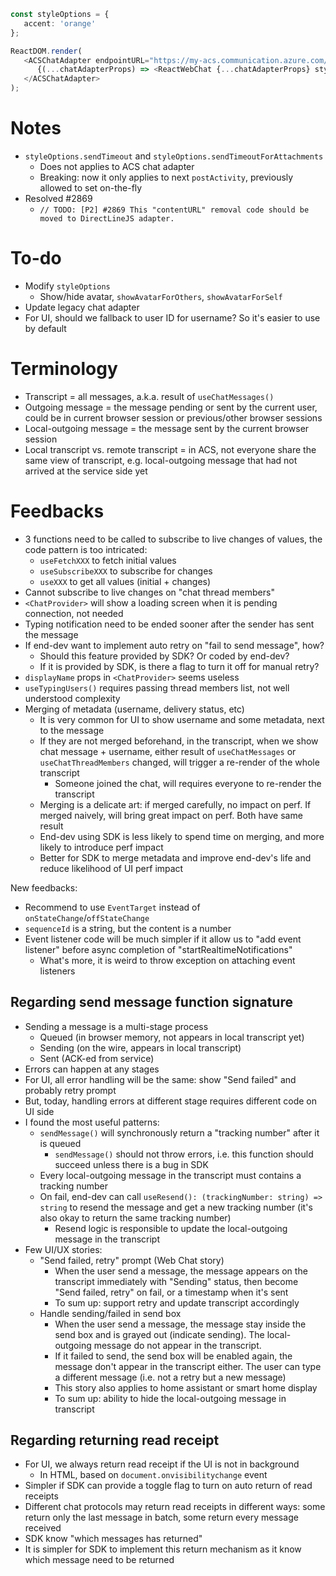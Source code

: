 ```ts
const styleOptions = {
   accent: 'orange'
};

ReactDOM.render(
   <ACSChatAdapter endpointURL="https://my-acs.communication.azure.com/" token="a1b2c3d">
      {(...chatAdapterProps) => <ReactWebChat {...chatAdapterProps} styleOptions={styleOptions} />}
   </ACSChatAdapter>
);
```

# Notes

-  `styleOptions.sendTimeout` and `styleOptions.sendTimeoutForAttachments`
   -  Does not applies to ACS chat adapter
   -  Breaking: now it only applies to next `postActivity`, previously allowed to set on-the-fly
-  Resolved #2869
   -  `// TODO: [P2] #2869 This "contentURL" removal code should be moved to DirectLineJS adapter.`

# To-do

-  Modify `styleOptions`
   -  Show/hide avatar, `showAvatarForOthers`, `showAvatarForSelf`
-  Update legacy chat adapter
-  For UI, should we fallback to user ID for username? So it's easier to use by default

# Terminology

-  Transcript = all messages, a.k.a. result of `useChatMessages()`
-  Outgoing message = the message pending or sent by the current user, could be in current browser session or previous/other browser sessions
-  Local-outgoing message = the message sent by the current browser session
-  Local transcript vs. remote transcript = in ACS, not everyone share the same view of transcript, e.g. local-outgoing message that had not arrived at the service side yet

# Feedbacks

-  3 functions need to be called to subscribe to live changes of values, the code pattern is too intricated:
   -  `useFetchXXX` to fetch initial values
   -  `useSubscribeXXX` to subscribe for changes
   -  `useXXX` to get all values (initial + changes)
-  Cannot subscribe to live changes on "chat thread members"
-  `<ChatProvider>` will show a loading screen when it is pending connection, not needed
-  Typing notification need to be ended sooner after the sender has sent the message
-  If end-dev want to implement auto retry on "fail to send message", how?
   -  Should this feature provided by SDK? Or coded by end-dev?
   -  If it is provided by SDK, is there a flag to turn it off for manual retry?
-  `displayName` props in `<ChatProvider>` seems useless
-  `useTypingUsers()` requires passing thread members list, not well understood complexity
-  Merging of metadata (username, delivery status, etc)
   -  It is very common for UI to show username and some metadata, next to the message
   -  If they are not merged beforehand, in the transcript, when we show chat message + username, either result of `useChatMessages` or `useChatThreadMembers` changed, will trigger a re-render of the whole transcript
      -  Someone joined the chat, will requires everyone to re-render the transcript
   -  Merging is a delicate art: if merged carefully, no impact on perf. If merged naively, will bring great impact on perf. Both have same result
   -  End-dev using SDK is less likely to spend time on merging, and more likely to introduce perf impact
   -  Better for SDK to merge metadata and improve end-dev's life and reduce likelihood of UI perf impact

New feedbacks:

-  Recommend to use `EventTarget` instead of `onStateChange`/`offStateChange`
-  `sequenceId` is a string, but the content is a number
-  Event listener code will be much simpler if it allow us to "add event listener" before async completion of "startRealtimeNotifications"
   -  What's more, it is weird to throw exception on attaching event listeners

## Regarding send message function signature

-  Sending a message is a multi-stage process
   -  Queued (in browser memory, not appears in local transcript yet)
   -  Sending (on the wire, appears in local transcript)
   -  Sent (ACK-ed from service)
-  Errors can happen at any stages
-  For UI, all error handling will be the same: show "Send failed" and probably retry prompt
-  But, today, handling errors at different stage requires different code on UI side
-  I found the most useful patterns:
   -  `sendMessage()` will synchronously return a "tracking number" after it is queued
      -  `sendMessage()` should not throw errors, i.e. this function should succeed unless there is a bug in SDK
   -  Every local-outgoing message in the transcript must contains a tracking number
   -  On fail, end-dev can call `useResend(): (trackingNumber: string) => string` to resend the message and get a new tracking number (it's also okay to return the same tracking number)
      -  Resend logic is responsible to update the local-outgoing message in the transcript
-  Few UI/UX stories:
   -  "Send failed, retry" prompt (Web Chat story)
      -  When the user send a message, the message appears on the transcript immediately with "Sending" status, then become "Send failed, retry" on fail, or a timestamp when it's sent
      -  To sum up: support retry and update transcript accordingly
   -  Handle sending/failed in send box
      -  When the user send a message, the message stay inside the send box and is grayed out (indicate sending). The local-outgoing message do not appear in the transcript.
      -  If it failed to send, the send box will be enabled again, the message don't
         appear in the transcript either. The user can type a different message (i.e. not a retry but a new message)
      -  This story also applies to home assistant or smart home display
      -  To sum up: ability to hide the local-outgoing message in transcript

## Regarding returning read receipt

-  For UI, we always return read receipt if the UI is not in background
   -  In HTML, based on `document.onvisibilitychange` event
-  Simpler if SDK can provide a toggle flag to turn on auto return of read receipts
-  Different chat protocols may return read receipts in different ways: some return only the last message in batch, some return every message received
-  SDK know "which messages has returned"
-  It is simpler for SDK to implement this return mechanism as it know which message need to be returned
